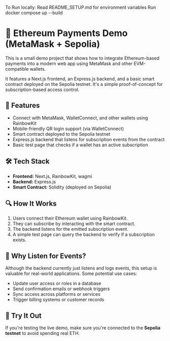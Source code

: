 
To Run locally: 
Read README_SETUP.md for environment variables
Run docker compose up --build


# 🦊 Ethereum Payments Demo (MetaMask + Sepolia)

This is a small demo project that shows how to integrate Ethereum-based payments into a modern web app using MetaMask and other EVM-compatible wallets.

It features a Next.js frontend, an Express.js backend, and a basic smart contract deployed on the Sepolia testnet. It's a simple proof-of-concept for subscription-based access control.

## 🚀 Features

- Connect with MetaMask, WalletConnect, and other wallets using RainbowKit
- Mobile-friendly QR login support (via WalletConnect)
- Smart contract deployed to the Sepolia testnet
- Express.js backend that listens for subscription events from the contract
- Basic test page that checks if a wallet has an active subscription

## 🛠 Tech Stack

- **Frontend:** Next.js, RainbowKit, wagmi
- **Backend:** Express.js
- **Smart Contract:** Solidity (deployed on Sepolia)

## 🔍 How It Works

1. Users connect their Ethereum wallet using RainbowKit.
2. They can subscribe by interacting with the smart contract.
3. The backend listens for the emitted subscription event.
4. A simple test page can query the backend to verify if a subscription exists.


## 🧩 Why Listen for Events?

Although the backend currently just listens and logs events, this setup is valuable for real-world applications. Some potential use cases:

- Update user access or roles in a database
- Send confirmation emails or webhook triggers
- Sync access across platforms or services
- Trigger billing systems or customer records

## 🧪 Try It Out

If you're testing the live demo, make sure you're connected to the **Sepolia testnet** to avoid spending real ETH.

